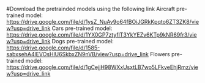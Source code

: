 #Download the pretrainded models using the following link
Aircraft pre-trained model: https://drive.google.com/file/d/1ysZ_NuAv9o64fBOiJGRkKpqto6ZT3ZK8/view?usp=drive_link 
Cars pre-trained model: https://drive.google.com/file/d/1YX0GP7ztyflT3YkYEZv6KTp9kNR69fr3/view?usp=drive_link
Dogs pre-trained model: https://drive.google.com/file/d/1585-sabxsehA4lEVOsHlU6SkbxZN9nVB/view?usp=drive_link
Flowers pre-trained model: https://drive.google.com/file/d/1gCejjH98WXxUsxtLB7wo5LFkveEhjRmz/view?usp=drive_link
